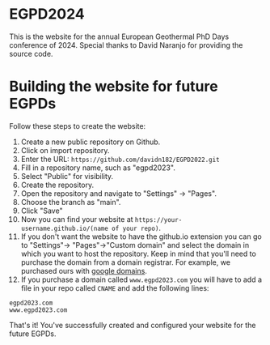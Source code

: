 # EGPD2024
This is the website for the annual European Geothermal PhD Days conference of 2024.
Special thanks to David Naranjo for providing the source code.

# Building the website for future EGPDs

Follow these steps to create the website:

1. Create a new public repository on Github.
2. Click on import repository.
3. Enter the URL: `https://github.com/davidn182/EGPD2022.git`
4. Fill in a repository name, such as "egpd2023".
5. Select "Public" for visibility.
6. Create the repository.
7. Open the repository and navigate to "Settings" → "Pages".
8. Choose the branch as "main".
9. Click "Save"
10. Now you can find your website at `https://your-username.github.io/(name of your repo)`.
11. If you don't want the website to have the github.io extension you can go to "Settings"-> "Pages"->"Custom domain" and select the domain in which you want to host the repository.
Keep in mind that you'll need to purchase the domain from a domain registrar. For example, we purchased ours with [google domains](https://domains.google/).
12. If you purchase a domain called `www.egpd2023.com` you will have to add a file in your repo called `CNAME` and add the following lines:
```CNAME
egpd2023.com
www.egpd2023.com
```

That's it! You've successfully created and configured your website for the future EGPDs.
